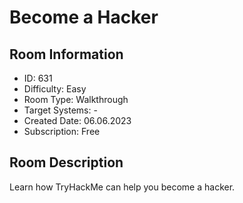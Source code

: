 ﻿# Become a Hacker

## Room Information
- ID: 631
- Difficulty: Easy
- Room Type: Walkthrough
- Target Systems: -
- Created Date: 06.06.2023
- Subscription: Free

## Room Description
Learn how TryHackMe can help you become a hacker.
